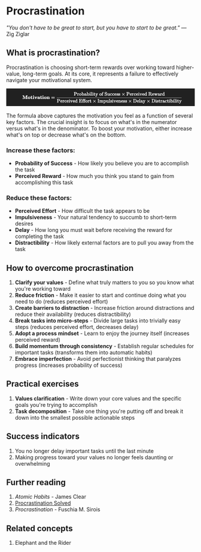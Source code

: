 # Procrastination
*"You don't have to be great to start, but you have to start to be great."* — Zig Ziglar

## What is procrastination?

Procrastination is choosing short-term rewards over working toward higher-value, long-term goals. At its core, it represents a failure to effectively navigate your motivational system.

![motivation-formula](motivation-formula.png)

The formula above captures the motivation you feel as a function of several key factors. The crucial insight is to focus on what's in the numerator versus what's in the denominator. To boost your motivation, either increase what's on top or decrease what's on the bottom.

### Increase these factors:
- **Probability of Success** - How likely you believe you are to accomplish the task
- **Perceived Reward** - How much you think you stand to gain from accomplishing this task

### Reduce these factors:
- **Perceived Effort** - How difficult the task appears to be
- **Impulsiveness** - Your natural tendency to succumb to short-term desires
- **Delay** - How long you must wait before receiving the reward for completing the task
- **Distractibility** - How likely external factors are to pull you away from the task

## How to overcome procrastination

1. **Clarify your values** - Define what truly matters to you so you know what you're working toward
2. **Reduce friction** - Make it easier to start and continue doing what you need to do (reduces perceived effort)
3. **Create barriers to distraction** - Increase friction around distractions and reduce their availability (reduces distractibility)
4. **Break tasks into micro-steps** - Divide large tasks into trivially easy steps (reduces perceived effort, decreases delay)
5. **Adopt a process mindset** - Learn to enjoy the journey itself (increases perceived reward)
6. **Build momentum through consistency** - Establish regular schedules for important tasks (transforms them into automatic habits)
7. **Embrace imperfection** - Avoid perfectionist thinking that paralyzes progress (increases probability of success)

## Practical exercises

1. **Values clarification** - Write down your core values and the specific goals you're trying to accomplish
2. **Task decomposition** - Take one thing you're putting off and break it down into the smallest possible actionable steps

## Success indicators

1. You no longer delay important tasks until the last minute
2. Making progress toward your values no longer feels daunting or overwhelming

## Further reading

1. *Atomic Habits* - James Clear
2. [Procrastination Solved](https://solvedpodcast.com/procrastination/)
3. *Procrastination* - Fuschia M. Sirois

## Related concepts

1. Elephant and the Rider
